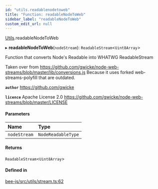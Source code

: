 ```yaml
---
id: "utils.readablenodetoweb"
title: "Function: readableNodeToWeb"
sidebar_label: "readableNodeToWeb"
custom_edit_url: null
---
```


[Utils](../modules/utils.md).readableNodeToWeb

▸ **readableNodeToWeb**(`nodeStream`): `ReadableStream`<`Uint8Array`\>

Function that converts Node's Readable into WHATWG ReadableStream

Taken over from https://github.com/gwicke/node-web-streams/blob/master/lib/conversions.js
Because it uses forked web-streams-polyfill that are outdated.

**`author`** https://github.com/gwicke

**`licence`** Apache License 2.0 https://github.com/gwicke/node-web-streams/blob/master/LICENSE

#### Parameters

| Name | Type |
| :------ | :------ |
| `nodeStream` | `NodeReadableType` |

#### Returns

`ReadableStream`<`Uint8Array`\>

#### Defined in

[bee-js/src/utils/stream.ts:62](https://github.com/ethersphere/bee-js/blob/ae6a776/src/utils/stream.ts#L62)
